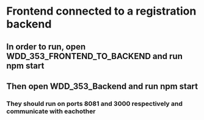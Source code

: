 # Frontend connected to a registration backend

## In order to run, open WDD_353_FRONTEND_TO_BACKEND and run npm start

## Then open WDD_353_Backend and run npm start

### They should run on ports 8081 and 3000 respectively and communicate with eachother